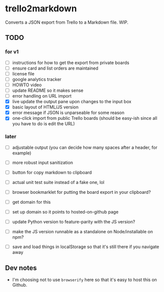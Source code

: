 # trello2markdown
Converts a JSON export from Trello to a Markdown file. WIP.

## TODO
### for v1
- [ ] instructions for how to get the export from private boards
- [ ] ensure card and list orders are maintained
- [ ] license file
- [ ] google analytics tracker
- [ ] HOWTO video
- [ ] update README so it makes sense
- [ ] error handling on URL import
- [x] live update the output pane upon changes to the input box
- [x] basic layout of HTML/JS version
- [x] error message if JSON is unparseable for some reason
- [x] one-click import from public Trello boards (should be easy-ish since all you have to do is edit the URL)

### later
- [ ] adjustable output (you can decide how many spaces after a header, for example)
- [ ] more robust input sanitization
- [ ] button for copy markdown to clipboard
- [ ] actual unit test suite instead of a fake one, lol
- [ ] browser bookmarklet for putting the board export in your clipboard?
- [ ] get domain for this
- [ ] set up domain so it points to hosted-on-github page
- [ ] update Python version to feature-parity with the JS version?
- [ ] make the JS version runnable as a standalone on Node/installable on npm?
- [ ] save and load things in localStorage so that it's still there if you navigate away


## Dev notes
* I'm choosing not to use `browserify` here so that it's easy to host this on Github.
